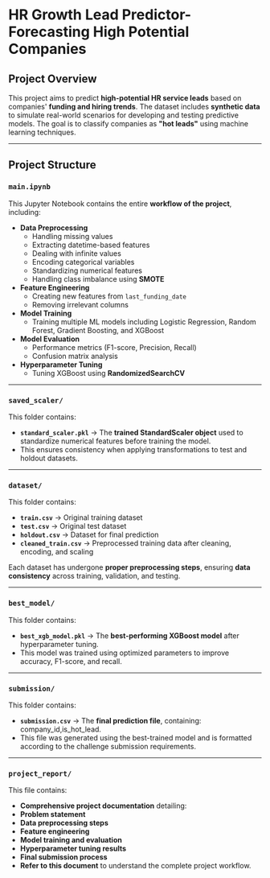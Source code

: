 # HR Growth Lead Predictor-Forecasting High Potential Companies

## **Project Overview**
This project aims to predict **high-potential HR service leads** based on companies' **funding and hiring trends**. The dataset includes **synthetic data** to simulate real-world scenarios for developing and testing predictive models. The goal is to classify companies as **"hot leads"** using machine learning techniques.

---

## **Project Structure**

### **`main.ipynb`**
This Jupyter Notebook contains the entire **workflow of the project**, including:
- **Data Preprocessing**
  - Handling missing values
  - Extracting datetime-based features  
  - Dealing with infinite values  
  - Encoding categorical variables  
  - Standardizing numerical features  
  - Handling class imbalance using **SMOTE**  
- **Feature Engineering**
  - Creating new features from `last_funding_date`
  - Removing irrelevant columns
- **Model Training**
  - Training multiple ML models including Logistic Regression, Random Forest, Gradient Boosting, and XGBoost
- **Model Evaluation**
  - Performance metrics (F1-score, Precision, Recall)
  - Confusion matrix analysis
- **Hyperparameter Tuning**
  - Tuning XGBoost using **RandomizedSearchCV**  

---

### **`saved_scaler/`**
This folder contains:
- **`standard_scaler.pkl`** → The **trained StandardScaler object** used to standardize numerical features before training the model.  
- This ensures consistency when applying transformations to test and holdout datasets.

---

### **`dataset/`**
This folder contains:
- **`train.csv`** → Original training dataset  
- **`test.csv`** → Original test dataset  
- **`holdout.csv`** → Dataset for final prediction  
- **`cleaned_train.csv`** → Preprocessed training data after cleaning, encoding, and scaling  

Each dataset has undergone **proper preprocessing steps**, ensuring **data consistency** across training, validation, and testing.

---

### **`best_model/`**
This folder contains:
- **`best_xgb_model.pkl`** → The **best-performing XGBoost model** after hyperparameter tuning.  
- This model was trained using optimized parameters to improve accuracy, F1-score, and recall.

---

### **`submission/`**
This folder contains:
- **`submission.csv`** → The **final prediction file**, containing: company_id,is_hot_lead.
- This file was generated using the best-trained model and is formatted according to the challenge submission requirements.

---

### **`project_report/`**
This file contains:
- **Comprehensive project documentation** detailing:
- **Problem statement**
- **Data preprocessing steps**
- **Feature engineering**
- **Model training and evaluation**
- **Hyperparameter tuning results**
- **Final submission process**
- **Refer to this document** to understand the complete project workflow.
